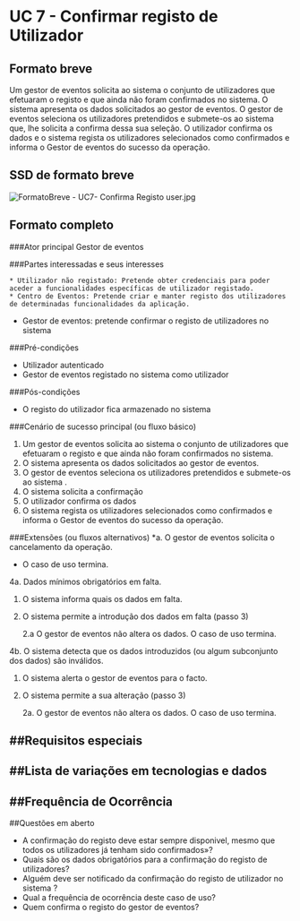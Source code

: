 # UC 7 - Confirmar registo de Utilizador

##	Formato breve
Um gestor de eventos solicita ao sistema o conjunto de utilizadores que efetuaram o registo e que ainda não foram confirmados no sistema.
O sistema apresenta os dados solicitados ao gestor de eventos.
O gestor de eventos seleciona os utilizadores pretendidos e submete-os ao sistema que, lhe solicita a confirma dessa sua seleção.
O utilizador confirma os dados e o sistema regista os utilizadores selecionados como confirmados e informa o Gestor de eventos do sucesso da operação.

##	SSD de formato breve
![FormatoBreve - UC7- Confirma Registo user.jpg](https://bitbucket.org/repo/goXzaB/images/3236295657-FormatoBreve%20-%20UC7-%20Confirma%20Registo%20user.jpg)
 
##	Formato completo

###Ator principal
Gestor de eventos

###Partes interessadas e seus interesses

    * Utilizador não registado: Pretende obter credenciais para poder aceder a funcionalidades específicas de utilizador registado.
    * Centro de Eventos: Pretende criar e manter registo dos utilizadores de determinadas funcionalidades da aplicação.
* Gestor de eventos: pretende confirmar o registo de utilizadores no sistema

###Pré-condições
* Utilizador autenticado
* Gestor de eventos registado no sistema como utilizador

###Pós-condições
* O registo do utilizador fica armazenado no sistema

###Cenário de sucesso principal (ou fluxo básico)
1.	Um gestor de eventos solicita ao sistema o conjunto de utilizadores que efetuaram o registo e que ainda não foram confirmados no sistema.
2.	O sistema apresenta os dados solicitados ao gestor de eventos.
3.	O gestor de eventos seleciona os utilizadores pretendidos e submete-os ao sistema .
4.	O sistema solicita a confirmação
5.	O utilizador confirma os dados 
6.	O sistema regista os utilizadores selecionados como confirmados e informa o Gestor de eventos do sucesso da operação.


###Extensões (ou fluxos alternativos)
*a. O gestor de eventos solicita o cancelamento da operação.

   * O caso de uso termina.

4a. Dados mínimos obrigatórios em falta.

1. O sistema informa quais os dados em falta.

2. O sistema permite a introdução dos dados em falta (passo 3)

    2.a O gestor de eventos não altera os dados. O caso de uso termina.

4b. O sistema detecta que os dados introduzidos (ou algum subconjunto dos dados) são inválidos.

1. O sistema alerta o gestor de eventos para o facto.

2. O sistema permite a sua alteração (passo 3)

    2a. O gestor de eventos não altera os dados. O caso de uso termina.


##Requisitos especiais
- 

##Lista de variações em tecnologias e dados
-

##Frequência de Ocorrência
-

##Questões em aberto
* A confirmação do registo deve estar sempre disponivel, mesmo que todos os utilizadores já tenham sido confirmados»?
* Quais são os dados obrigatórios para a confirmação do registo de utilizadores?
* Alguém deve ser notificado da confirmação do registo de utilizador no sistema ?
* Qual a frequência de ocorrência deste caso de uso?
* Quem confirma o registo do gestor de eventos?